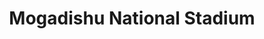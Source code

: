 ---
type: "still"
title: "Mogadishu National Stadium"
image: "mogadishu-national-stadium.jpg"
thumbnail: "mogadishu-national-stadium_thumb.jpg"
---